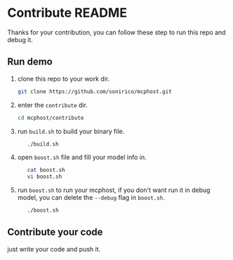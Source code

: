 # Contribute README
Thanks for your contribution, you can follow these step to run this repo and debug it.
## Run demo
1. clone this repo to your work dir.
    ```bash
    git clone https://github.com/sonirico/mcphost.git
    ```

2. enter the `contribute` dir.
    ```bash
    cd mcphost/contribute
    ```

3. run `build.sh` to build your binary file.
   ```bash
      ./build.sh
   ```

4. open `boost.sh` file and fill your model info in.
   ```bash
      cat boost.sh
      vi boost.sh
   ```

5. run `boost.sh` to run your mcphost, if you don't want run it in debug model, you can delete the `--debug` flag in `boost.sh`.
   ```bash
      ./boost.sh
   ```

## Contribute your code
just write your code and push it.
